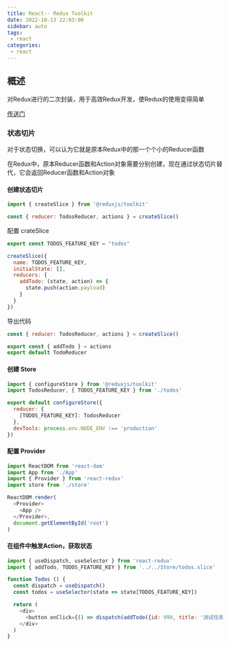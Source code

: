 ```yaml
---
title: React-- Redux Toolkit
date: 2022-10-13 22:03:00
sidebar: auto
tags:
 - react
categories:
 - react
---
```


## 概述

对Redux进行的二次封装，用于高效Redux开发，使Redux的使用变得简单

[传送门](https://cn.redux.js.org/redux-toolkit/overview)

### 状态切片

对于状态切换，可以认为它就是原本Redux中的那一个个小的Reducer函数

在Redux中，原本Reducer函数和Action对象需要分别创建，现在通过状态切片替代，它会返回Reducer函数和Action对象

#### 创建状态切片

```js
import { createSlice } from '@reduxjs/toolkit'

const { reducer: TodosReducer, actions } = createSlice()
```

配置 crateSlice

```js
export const TODOS_FEATURE_KEY = "todos"

createSlice({
  name: TODOS_FEATURE_KEY,
  initialState: [],
  reducers: {
    addTodo: (state, action) => {
      state.push(action.payload)
    }
  }
})
```

导出代码

```js
const { reducer: TodosReducer, actions } = createSlice()

export const { addTodo } = actions
export default TodoReducer
```

#### 创建 Store

```js
import { configureStore } from '@reduxjs/toolkit'
import TodosReducer, { TODOS_FEATURE_KEY } from './todos'

export default configureStore({
  reducer: {
    [TODOS_FEATURE_KEY]: TodosReducer
  },
  devTools: process.env.NODE_ENV !== 'production'
})
```

#### 配置 Provider
```js
import ReactDOM from 'react-dom'
import App from './App'
import { Provider } from 'react-redux'
import store from './store'

ReactDOM.render(
  <Provider>
    <App />
  </Provider>,
  document.getElementById('root')
)
```

#### 在组件中触发Action，获取状态
```js
import { useDispatch, useSelector } from 'react-redux'
import { addTodo, TODOS_FEATURE_KEY } from '../../Store/todos.slice'

function Todos () {
  const dispatch = useDispatch()
  const todos = useSelector(state => state[TODOS_FEATURE_KEY])

  return (
    <div>
      <button onClick={() => dispatch(addTodo({id: 999, title: '测试任务'}))}></button>
    </div>
  )
}
```